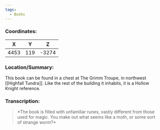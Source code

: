 ```yaml
---
tags:
  - Books
---
```


### Coordinates:
| **X** | **Y**| **Z** |
|:-----:|:----:|:-----:|
|4453  |119   |-3274  |

### Location/Summary:
This book can be found in a chest at The Grimm Troupe, in northwest [[Highfall Tundra]]. Like the rest of the building it inhabits, it is a Hollow Knight reference.

### Transcription:
> \*The book is filled with unfamiliar runes, vastly different from those used for magic. You make out what seems like a moth, or some sort of strange worm?\*
